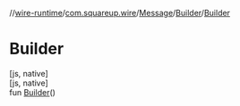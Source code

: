 //[wire-runtime](../../../../index.md)/[com.squareup.wire](../../index.md)/[Message](../index.md)/[Builder](index.md)/[Builder](-builder.md)

# Builder

[js, native]\
[js, native]\
fun [Builder](-builder.md)()
